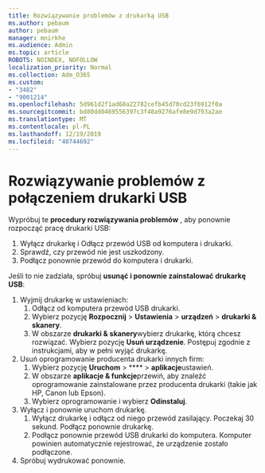```yaml
---
title: Rozwiązywanie problemów z drukarką USB
ms.author: pebaum
author: pebaum
manager: mnirkhe
ms.audience: Admin
ms.topic: article
ROBOTS: NOINDEX, NOFOLLOW
localization_priority: Normal
ms.collection: Adm_O365
ms.custom:
- "3482"
- "9001214"
ms.openlocfilehash: 5d961d2f1ad68a22782cefb45d70cd23f6912f0a
ms.sourcegitcommit: bd80dd0469556397c3f48a9276afe8e9d793a2ae
ms.translationtype: MT
ms.contentlocale: pl-PL
ms.lasthandoff: 12/19/2019
ms.locfileid: "40744692"
---
```

# <a name="fix-usb-printer-connection-issues"></a>Rozwiązywanie problemów z połączeniem drukarki USB

Wypróbuj te **procedury rozwiązywania problemów** , aby ponownie rozpocząć pracę drukarki USB:

1. Wyłącz drukarkę i Odłącz przewód USB od komputera i drukarki.
2. Sprawdź, czy przewód nie jest uszkodzony.
3. Podłącz ponownie przewód do komputera i drukarki.

Jeśli to nie zadziała, spróbuj **usunąć i ponownie zainstalować drukarkę USB**:

1. Wyjmij drukarkę w ustawieniach:
    1. Odłącz od komputera przewód USB drukarki.
    2. Wybierz pozycję **Rozpocznij** > **Ustawienia** > **urządzeń** > **drukarki & skanery**.
    3. W obszarze **drukarki & skanery**wybierz drukarkę, którą chcesz rozwiązać. Wybierz pozycję **Usuń urządzenie**. Postępuj zgodnie z instrukcjami, aby w pełni wyjąć drukarkę.
2. Usuń oprogramowanie producenta drukarki innych firm:
    1. Wybierz pozycję **Uruchom** > **** > **aplikacje**ustawień.
    2. W obszarze **aplikacje & funkcje**przewiń, aby znaleźć oprogramowanie zainstalowane przez producenta drukarki (takie jak HP, Canon lub Epson).
    3. Wybierz oprogramowanie i wybierz **Odinstaluj**.
3. Wyłącz i ponownie uruchom drukarkę.<br>
    1. Wyłącz drukarkę i odłącz od niego przewód zasilający. Poczekaj 30 sekund. Podłącz ponownie drukarkę.
    2. Podłącz ponownie przewód USB drukarki do komputera. Komputer powinien automatycznie rejestrować, że urządzenie zostało podłączone.
4. Spróbuj wydrukować ponownie.
